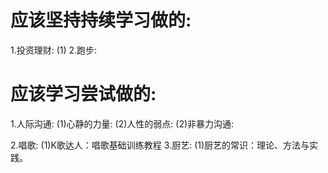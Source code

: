 # 应该坚持持续学习做的:
  1.投资理财:
    (1)
  2.跑步:

# 应该学习尝试做的:
  1.人际沟通:
    (1)心静的力量:
    (2)人性的弱点:
    (2)非暴力沟通:

  2.唱歌:
    (1)K歌达人：唱歌基础训练教程
  3.厨艺:
    (1)厨艺的常识：理论、方法与实践。